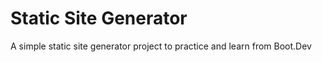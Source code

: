 # Static Site Generator
A simple static site generator project to practice and learn from Boot.Dev

